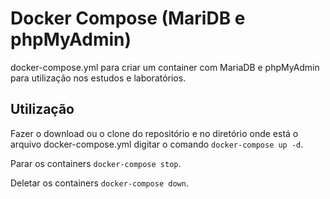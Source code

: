 
# Docker Compose (MariDB e phpMyAdmin)

docker-compose.yml para criar um container com MariaDB e phpMyAdmin para utilização nos estudos e laboratórios.


## Utilização

Fazer o download ou o clone do repositório e no diretório onde está o arquivo docker-compose.yml digitar o comando `docker-compose up -d`.

Parar os containers `docker-compose stop`.

Deletar os containers `docker-compose down`.

